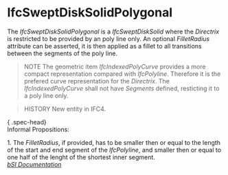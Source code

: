 IfcSweptDiskSolidPolygonal
==========================
The _IfcSweptDiskSolidPolygonal_ is a _IfcSweptDiskSolid_ where the
_Directrix_ is restricted to be provided by an poly line only. An optional
_FilletRadius_ attribute can be asserted, it is then applied as a fillet to
all transitions between the segments of the poly line.  
  
> NOTE  The geometric item _IfcIndexedPolyCurve_ provides a more compact
> representation compared with _IfcPolyline_. Therefore it is the prefered
> curve representation for the _Directrix_. The _IfcIndexedPolyCurve_ shall
> not have _Segments_ defined, resticting it to a poly line only.  
  
> HISTORY  New entity in IFC4.  
  
{ .spec-head}  
Informal Propositions:  
  
1\. The _FilletRadius_, if provided, has to be smaller then or equal to the
length of the start and end segment of the _IfcPolyline_, and smaller then or
equal to one half of the lenght of the shortest inner segment.  
[ _bSI
Documentation_](https://standards.buildingsmart.org/IFC/DEV/IFC4_2/FINAL/HTML/schema/ifcgeometricmodelresource/lexical/ifcsweptdisksolidpolygonal.htm)


